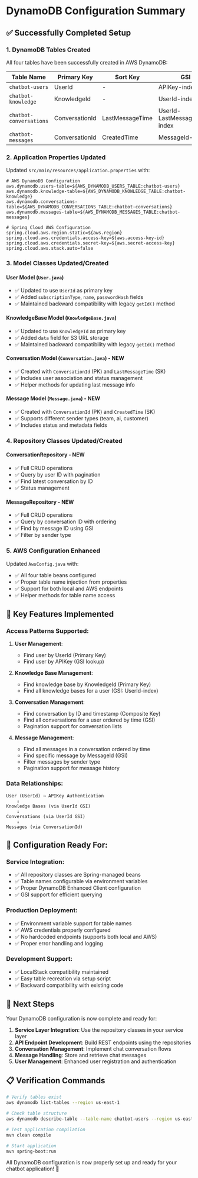 # DynamoDB Configuration Summary

## ✅ **Successfully Completed Setup**

### **1. DynamoDB Tables Created**
All four tables have been successfully created in AWS DynamoDB:

| Table Name | Primary Key | Sort Key | GSI |
|------------|-------------|----------|-----|
| `chatbot-users` | UserId | - | APIKey-index |
| `chatbot-knowledge` | KnowledgeId | - | UserId-index |
| `chatbot-conversations` | ConversationId | LastMessageTime | UserId-LastMessageTime-index |
| `chatbot-messages` | ConversationId | CreatedTime | MessageId-index |

### **2. Application Properties Updated**
Updated `src/main/resources/application.properties` with:

```properties
# AWS DynamoDB Configuration
aws.dynamodb.users-table=${AWS_DYNAMODB_USERS_TABLE:chatbot-users}
aws.dynamodb.knowledge-table=${AWS_DYNAMODB_KNOWLEDGE_TABLE:chatbot-knowledge}
aws.dynamodb.conversations-table=${AWS_DYNAMODB_CONVERSATIONS_TABLE:chatbot-conversations}
aws.dynamodb.messages-table=${AWS_DYNAMODB_MESSAGES_TABLE:chatbot-messages}

# Spring Cloud AWS Configuration
spring.cloud.aws.region.static=${aws.region}
spring.cloud.aws.credentials.access-key=${aws.access-key-id}
spring.cloud.aws.credentials.secret-key=${aws.secret-access-key}
spring.cloud.aws.stack.auto=false
```

### **3. Model Classes Updated/Created**

#### **User Model** (`User.java`)
- ✅ Updated to use `UserId` as primary key
- ✅ Added `subscriptionType`, `name`, `passwordHash` fields
- ✅ Maintained backward compatibility with legacy `getId()` method

#### **KnowledgeBase Model** (`KnowledgeBase.java`)
- ✅ Updated to use `KnowledgeId` as primary key
- ✅ Added `data` field for S3 URL storage
- ✅ Maintained backward compatibility with legacy `getId()` method

#### **Conversation Model** (`Conversation.java`) - **NEW**
- ✅ Created with `ConversationId` (PK) and `LastMessageTime` (SK)
- ✅ Includes user association and status management
- ✅ Helper methods for updating last message info

#### **Message Model** (`Message.java`) - **NEW**
- ✅ Created with `ConversationId` (PK) and `CreatedTime` (SK)
- ✅ Supports different sender types (team, ai, customer)
- ✅ Includes status and metadata fields

### **4. Repository Classes Updated/Created**

#### **ConversationRepository** - **NEW**
- ✅ Full CRUD operations
- ✅ Query by user ID with pagination
- ✅ Find latest conversation by ID
- ✅ Status management

#### **MessageRepository** - **NEW**
- ✅ Full CRUD operations
- ✅ Query by conversation ID with ordering
- ✅ Find by message ID using GSI
- ✅ Filter by sender type

### **5. AWS Configuration Enhanced**
Updated `AwsConfig.java` with:
- ✅ All four table beans configured
- ✅ Proper table name injection from properties
- ✅ Support for both local and AWS endpoints
- ✅ Helper methods for table name access

## 🎯 **Key Features Implemented**

### **Access Patterns Supported:**
1. **User Management**:
   - Find user by UserId (Primary Key)
   - Find user by APIKey (GSI lookup)

2. **Knowledge Base Management**:
   - Find knowledge base by KnowledgeId (Primary Key)
   - Find all knowledge bases for a user (GSI: UserId-index)

3. **Conversation Management**:
   - Find conversation by ID and timestamp (Composite Key)
   - Find all conversations for a user ordered by time (GSI)
   - Pagination support for conversation lists

4. **Message Management**:
   - Find all messages in a conversation ordered by time
   - Find specific message by MessageId (GSI)
   - Filter messages by sender type
   - Pagination support for message history

### **Data Relationships:**
```
User (UserId) → APIKey Authentication
    ↓
Knowledge Bases (via UserId GSI)
    ↓
Conversations (via UserId GSI)
    ↓
Messages (via ConversationId)
```

## 🔧 **Configuration Ready For:**

### **Service Integration:**
- ✅ All repository classes are Spring-managed beans
- ✅ Table names configurable via environment variables
- ✅ Proper DynamoDB Enhanced Client configuration
- ✅ GSI support for efficient querying

### **Production Deployment:**
- ✅ Environment variable support for table names
- ✅ AWS credentials properly configured
- ✅ No hardcoded endpoints (supports both local and AWS)
- ✅ Proper error handling and logging

### **Development Support:**
- ✅ LocalStack compatibility maintained
- ✅ Easy table recreation via setup script
- ✅ Backward compatibility with existing code

## 🚀 **Next Steps**

Your DynamoDB configuration is now complete and ready for:

1. **Service Layer Integration**: Use the repository classes in your service layer
2. **API Endpoint Development**: Build REST endpoints using the repositories
3. **Conversation Management**: Implement chat conversation flows
4. **Message Handling**: Store and retrieve chat messages
5. **User Management**: Enhanced user registration and authentication

## 📋 **Verification Commands**

```bash
# Verify tables exist
aws dynamodb list-tables --region us-east-1

# Check table structure
aws dynamodb describe-table --table-name chatbot-users --region us-east-1

# Test application compilation
mvn clean compile

# Start application
mvn spring-boot:run
```

All DynamoDB configuration is now properly set up and ready for your chatbot application! 🎉

